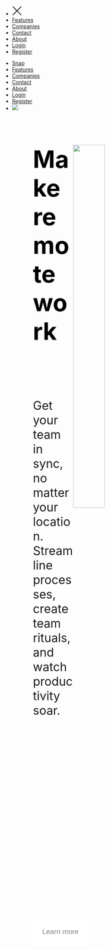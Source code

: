 <!DOCTYPE html>
<html lang="en">
<head>
  <meta charset="UTF-8">
  <meta name="viewport" content="width=device-width, initial-scale=1.0"> <!-- displays site properly based on user's device -->

  <link rel="icon" type="image/png" sizes="32x32" href="./images/favicon-32x32.png">
  
  <title>Frontend Mentor | Intro section with dropdown navigation</title>
  <link  rel="stylesheet" type="text/css" href="style.css">
</head>
<body>
  </header>
  <nav>
    <ul class="sidebar">
       <li onclick="hideSidebar()"><a href="#"><svg width="26" height="26" xmlns="http://www.w3.org/2000/svg"><g fill="#151515" fill-rule="evenodd"><path d="m2.393.98 22.628 22.628-1.414 1.414L.979 2.395z"/><path d="M.98 23.607 23.609.979l1.414 1.414L2.395 25.021z"/></g></svg></a></li> 
      <li><a href="#">Features</a>
      </li> 
      <li><a href="#">Companies</a>
      <li><a href="#" class="hideOnMobile">Contact</a></li>
      <li><a href="#" class="hideOnMobile">About</a></li>
      <li><a href="#" class="hideOnMobile">Login</a></li>
      <li><a href="#" class="hideOnMobile">Register</a></li>
    </ul>
    <ul>
       <li class="logo"><a href="#">Snap</a></li>
      <li><a href="#">Features</a>
      </li>
      <li><a href="#">Companies</a>
      </li>
      <li><a href="#">Contact</a></li>
      <li><a href="#">About</a></li>
      <li><a href="#" id="menu">Login</a></li>
      <li><a href="#" id="menu2">Register</a></li>
      <li  class="menu-button" onclick="showSidebar()"><a href="#"><img src="images/icon-menu.svg"></a></li>
    </ul>
  </nav>
  <section style="margin:5rem;">
    <div  style=" height:100%;width:100%">
      <img src="images/image-hero-desktop.png"  class ="hero-img" style="
       float:right; margin-right: 4rem; margin-bottom:4rem; display: flex;
       height:50%;width:50%
      ">
    <div class="hero" style="font-size:2rem">
      <h2 style="color:black;font-size:4rem; margin-bottom:2rem; font-weight:10rem;">Make <br> remote work</h2><br><br>
      <p  class="intro"></p>
        Get your team in sync, no matter your location.<br>
        Streamline processes, create team rituals, and
      <br> watch productivity soar.
      </p>
    </div>
      <button href="#" class="click">Learn more</button>
      <style>
        .click{
          background-color:white;
          border:none;
          margin-top:4rem;
          font-size:1.2rem;
          padding:25px;
          color:grey
        }
        .click:hover{
          background-color:black;
          color:white;
          border-radius:15px;
          padding:25px;
        }
        p{
          color:grey;
        }
        .icons{
          margin-top:20%;
          margin-bottom:15%
        }
        @media(max-width:800px ){
        .hero-img{
          display:flex;
        }
      }
        @media(max-width:480px ){
        .hero-img{
          display:flex;
        }
        }
      </style>
    </div><br>
  </div class="icons"><br>
  <img src="images/client-databiz.svg" alt="">&nbsp;&nbsp;
  <img src="images/client-audiophile.svg" alt="">&nbsp;&nbsp;
  <img src="images/client-meet.svg" alt="">&nbsp;&nbsp;
  <img src="images/client-maker.svg" alt="">&nbsp;&nbsp;
  <div>
  </section>
  <div class="attribution">
    Challenge by <a href="https://www.frontendmentor.io?ref=challenge" target="_blank">Frontend Mentor</a>. 
    Coded by <a href="#">Divine Obute Ene</a>.
  </div>
  <script src="index.js"></script>
  <!-- <script>
    function showSidebar(){
  const sidebar = document.querySelector('.sidebar')
  sidebar.style.display = "flex";
};

function hideSidebar(){
  const sidebar = document.querySelector('.sidebar')
  sidebar.style.display = "none";
} -->
  </script>
</body>
</html>
*{
  margin:0;
  padding:0;
}
body{
  min-height:100vh;
  background-color: rgb(250, 250, 250);
  font-family: 'Segoe UI', Tahoma, Geneva, Verdana, sans-serif;
}

  nav{
background-color: whitesmoke;
box-shadow: 3px 3px 5px rgba( 105, 105, 105); 
} 
nav ul{
  width:100%;
  list-style:none;
 display: flex;
 justify-content: flex-end;
 align-items:center;
}
 nav li{
  height:50px;
}
nav a{
  height:100%;
  padding:0 30px;
  text-decoration:none;
  display: flex;
  align-items:center;
  color:grey
}
nav a:hover{
  color:black;
}
nav li :first-child{
  margin-right:60%;
}
 .menu :focus,
  .menu :active{
  background:black;
  color:white;
  border:2px;
 }
.sidebar{
  position:fixed;
  top:0;
  right:0;
  height:100vh;
  width:250px;
  z-index:999;
  background-color: rgba(255, 255, 255, 0.2);
  backdrop-filter:blur(10px);
  display:flex;
  flex-direction: column;
  align-items:flex-start;
  justify-content:flex-start;
}
.sidebar li{
  width:100%;
}
.sidebar a{
  width:100%;
}
.menu-button{
  display:none
}

@media(max-width: 800px){
  .hideOnMobile{
    display:none;
  }
  .menu-button{
    display:block;
  }
  .hero-img{
    display:flex;
  }
}
@media (max-width:480px) {
  .hideOnMobile{
    display:none;
  }
  .menu-button{
    display:block;
  }
  .hero-img{
    display:flex;
  }
}

 .logo{
  margin-right:60%;
  font-weight:200px;
} 

.section{
  margin:5rem;
}


